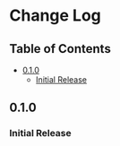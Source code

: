 # Change Log <!-- omit in toc -->

## Table of Contents <!-- omit in toc -->

- [0.1.0](#010)
  - [Initial Release](#initial-release)

## 0.1.0

### Initial Release
